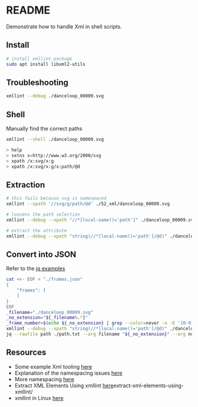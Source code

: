 # README

Demonstrate how to handle Xml in shell scripts.

## Install

```sh
# install xmllint package
sudo apt install libxml2-utils
```

## Troubleshooting

```sh
xmllint --debug ./danceloop_00009.svg 
```

## Shell

Manually find the correct paths

```sh
xmllint --shell ./danceloop_00009.svg 

> help
> setns x=http://www.w3.org/2000/svg
> xpath /x:svg/x:g
> xpath /x:svg/x:g/x:path/@d
```

## Extraction

```sh
# this fails because svg is namespaced
xmllint --xpath '//svg/g/path/@d' ./52_xml/danceloop_00009.svg

# loosens the path selection
xmllint --debug --xpath "//*[local-name()='path']" ./danceloop_00009.svg

# extract the attribute
xmllint --debug --xpath "string(//*[local-name()='path']/@d)" ./danceloop_00009.svg
```

## Convert into JSON

Refer to the [jq examples](../32_jq/README.md)

```sh
cat <<- EOF > "./frames.json"
{
    "frames": [
    ]
}
EOF
_filename="./danceloop_00009.svg"
_no_extension="${_filename%.*}"
_frame_number=$(echo ${_no_extension} | grep --color=never -o -E '[0-9]+')
xmllint --debug --xpath "string(//*[local-name()='path']/@d)" ./danceloop_00009.svg > /path.txt
jq --rawfile path ./path.txt --arg filename "${_no_extension}" --arg number "${_frame_number}" '.frames += [ {"name":$filename, "path":$path, "number":$number | tonumber }]' "./frames.json"
```


## Resources

* Some example Xml tooling [here](https://stackoverflow.com/questions/15461737/how-to-execute-xpath-one-liners-from-shell/15461774)
* Explanation of the namespacing issues [here](https://stackoverflow.com/questions/8264134/xmllint-failing-to-properly-query-with-xpath)
* More namespacing [here](http://blog.powered-up-games.com/wordpress/archives/70)
* Extract XML Elements Using xmllint [here](https://danielmiessler.com/blog/)extract-xml-elements-using-xmllint/
* xmllint in Linux [here](https://www.baeldung.com/linux/xmllint)  
